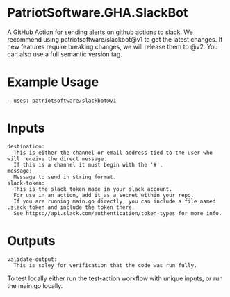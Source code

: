 # PatriotSoftware.GHA.SlackBot

A GitHub Action for sending alerts on github actions to slack. We recommend using patriotsoftware/slackbot@v1 to get the latest changes. If new features require breaking changes, we will release them to @v2. You can also use a full semantic version tag.

# Example Usage

```
- uses: patriotsoftware/slackbot@v1
```


# Inputs

```
destination:
  This is either the channel or email address tied to the user who will receive the direct message.
  If this is a channel it must begin with the '#'.
message:
  Message to send in string format.
slack-token:
  This is the slack token made in your slack account.
  For use in an action, add it as a secret within your repo.
  If you are running main.go directly, you can include a file named .slack_token and include the token there.
  See https://api.slack.com/authentication/token-types for more info.
```

# Outputs

```
validate-output:
  This is soley for verification that the code was run fully.
```

To test locally either run the test-action workflow with unique inputs, or run the main.go locally.
